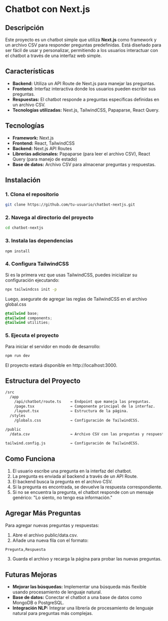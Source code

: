 # **Chatbot con Next.js**

## **Descripción**
Este proyecto es un chatbot simple que utiliza **Next.js** como framework y un archivo CSV para responder preguntas predefinidas. Está diseñado para ser fácil de usar y personalizar, permitiendo a los usuarios interactuar con el chatbot a través de una interfaz web simple.

## **Características**
- **Backend:** Utiliza un API Route de Next.js para manejar las preguntas.
- **Frontend:** Interfaz interactiva donde los usuarios pueden escribir sus preguntas.
- **Respuestas:** El chatbot responde a preguntas específicas definidas en un archivo CSV.
- **Tecnologías utilizadas:** Next.js, TailwindCSS, Papaparse, React Query.

## **Tecnologías**
- **Framework:** Next.js
- **Frontend:** React, TailwindCSS
- **Backend:** Next.js API Routes
- **Librerías adicionales:** Papaparse (para leer el archivo CSV), React Query (para manejo de estado)
- **Base de datos:** Archivo CSV para almacenar preguntas y respuestas.

## **Instalación**

### 1. Clona el repositorio
```bash
git clone https://github.com/tu-usuario/chatbot-nextjs.git
```

### 2. Navega al directorio del proyecto
```bash
cd chatbot-nextjs 
```

### 3. Instala las dependencias
```bash	
npm install
```

### 4. Configura TailwindCSS
Si es la primera vez que usas TailwindCSS, puedes inicializar su configuración ejecutando:
```bash
npx tailwindcss init -p
```

Luego, asegurate de agregar las reglas de TailwindCSS en el archivo global.css

```css
@tailwind base;
@tailwind components;
@tailwind utilities;
```

### 5. Ejecuta el proyecto
Para iniciar el servidor en modo de desarrollo:
```bash
npm run dev
```
El proyecto estará disponible en http://localhost:3000.



## **Estructura del Proyecto**
```bash
/src
  /app
    /api/chatbot/route.ts    → Endpoint que maneja las preguntas.
    /page.tsx                → Componente principal de la interfaz.
    /layout.tsx              → Estructura de la página.
  /styles
    /globals.css             → Configuración de TailwindCSS.
  
/public
  /data.csv                  → Archivo CSV con las preguntas y respuestas.

tailwind.config.js           → Configuración de TailwindCSS.
```

## **Como Funciona**

1. El usuario escribe una pregunta en la interfaz del chatbot.
2. La pregunta es enviada al backend a través de un API Route.
3. El backend busca la pregunta en el archivo CSV.
4. Si la pregunta es encontrada, se devuelve la respuesta correspondiente.
5. Si no se encuentra la pregunta, el chatbot responde con un mensaje genérico: "Lo siento, no tengo esa información."


## **Agregar Más Preguntas**

Para agregar nuevas preguntas y respuestas:

1. Abre el archivo public/data.csv.
2. Añade una nueva fila con el formato:

```bash
Pregunta,Respuesta
```

3. Guarda el archivo y recarga la página para probar las nuevas preguntas.


## **Futuras Mejoras**
- **Mejorar las búsquedas:** Implementar una búsqueda más flexible usando procesamiento de lenguaje natural.
- **Base de datos:** Conectar el chatbot a una base de datos como MongoDB o PostgreSQL.
- **Integración NLP:** Integrar una librería de procesamiento de lenguaje natural para preguntas más complejas.


